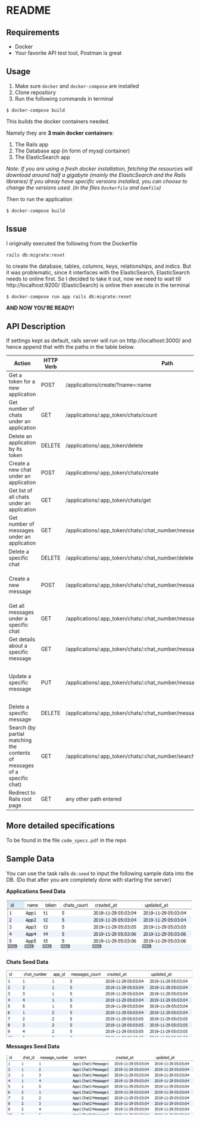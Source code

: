 # README

## Requirements

* Docker
* Your favorite API test tool, Postman is great

## Usage

1. Make sure ```docker``` and ```docker-compose``` are installed
2. Clone repository
3. Run the following commands in terminal

```
$ docker-compose build
```

This builds the docker containers needed.

Namely they are **3 main docker containers**:

1. The Rails app
2. The Database app (in form of mysql container)
3. The ElasticSearch app

*Note: If you are using a fresh docker installation, fetching the resources will download around half a gigabyte (mainly the ElasticSearch and the Rails libraries)*
*If you alreay have specific versions installed, you can choose to change the versions used. (in the files ```Dockerfile``` and ```Gemfile```)*

Then to run the application

```
$ docker-compose build
```

## Issue

I originally executed the following from the Dockerfile
```
rails db:migrate:reset
```
to create the database, tables, columns, keys, relationships, and indics. But it was problematic, since it interfaces with the ElasticSearch, ElasticSearch needs to online first.
So I decided to take it out, now we need to wait till http://localhost:9200/ (ElasticSearch) is online then execute in the terminal
```
$ docker-compose run app rails db:migrate:reset 
```

**AND NOW YOU'RE READY!**

## API Description

If settings kept as default, rails server will run on http://localhost:3000/ and hence append that with the paths in the table below.

| Action                                                                   | HTTP Verb | Path                                                                        | Parameters                                                                        | Response                                                |
|--------------------------------------------------------------------------|-----------|-----------------------------------------------------------------------------|-----------------------------------------------------------------------------------|---------------------------------------------------------|
| Get a token for a new application                                        | POST      | /applications/create/?name=:name                                            | :name                                                                             | {:token, :name,:created_at}                             |
| Get number of chats under an application                                 | GET       | /applications/:app_token/chats/count                                        | :app_token                                                                        | {:chats_count}                                          |
| Delete an application by its token                                       | DELETE    | /applications/:app_token/delete                                             | :app_token                                                                        | Status message about action completion/fail             |
| Create a new chat under an application                                   | POST      | /applications/:app_token/chats/create                                       | :app_token                                                                        | {:chat_number, :created_at}                             |
| Get list of all chats under an application                               | GET       | /applications/:app_token/chats/get                                          | :app_token                                                                        | [{:chat_number, :created_at}]                           |
| Get number of messages under an application                              | GET       | /applications/:app_token/chats/:chat_number/messages/count                  | :app_token, :chat_number                                                          | {:messages_count}                                       |
| Delete a specific chat                                                   | DELETE    | /applications/:app_token/chats/:chat_number/delete                          | :app_token, :chat_number                                                          | Status message about action completion/fail             |
| Create a new message                                                     | POST      | /applications/:app_token/chats/:chat_number/messages/create                 | :app_token, :chat_number, AND :content of message in body of POST                 | {:message_number, :content, :created_at, :updated_at}   |
| Get all messages under a specific chat                                   | GET       | /applications/:app_token/chats/:chat_number/messages/get                    | :app_token, :chat_number                                                          | [{:message_number, :content, :created_at, :updated_at}] |
| Get details about a specific message                                     | GET       | /applications/:app_token/chats/:chat_number/messages/:message_number/get    | :app_token, :chat_number, :message_number                                         | {:message_number, :content, :created_at, :updated_at}   |
| Update a specific message                                                | PUT       | /applications/:app_token/chats/:chat_number/messages/:message_number/update | :app_token, :chat_number, :message_number, AND :content of message in body of PUT | {:message_number, :content, :created_at, :updated_at}   |
| Delete a specific message                                                | DELETE    | /applications/:app_token/chats/:chat_number/messages/:message_number/delete | :app_token, :chat_number, :message_number                                         | Status message about action completion/fail             |
| Search (by partial matching the contents of messages of a specific chat) | GET       | /applications/:app_token/chats/:chat_number/search/?query=:query            | :app_token, :chat_number                                                          | {"results":[:message_number, :content]}                 |
| Redirect to Rails root page                                              | GET       | any other path entered                                                      | -                                                                                 | -                                                       |

## More detailed specifications

To be found in the file ```code_specs.pdf``` in the repo

## Sample Data

You can use the task rails ```db:seed``` to input the following sample data into the DB. (Do that after you are completely done with starting the server)

**Applications Seed Data**

![App Seed Data](./sample_data/app_seed.JPG)

**Chats Seed Data**

![Chats Seed Data](./sample_data/chat_seed.JPG)

**Messages Seed Data**

![Messages Seed Data](./sample_data/message_seed.JPG)

